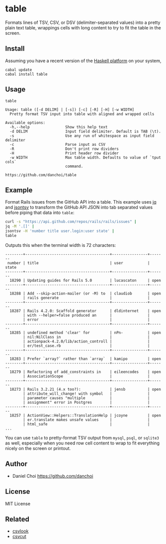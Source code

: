 # table

Formats lines of TSV, CSV, or DSV (delimiter-separated values) into a pretty
plain text table, wrappings cells with long content to try to fit the table in
the screen.


## Install

Assuming you have a recent version of the [Haskell
platform](https://www.haskell.org/platform/) on your system, 

    cabal update
    cabal install table

## Usage 

```
table

Usage: table ([-d DELIM] | [-s]) [-c] [-R] [-H] [-w WIDTH]
  Pretty format TSV input into table with aligned and wrapped cells

Available options:
  -h,--help                Show this help text
  -d DELIM                 Input field delimiter. Default is TAB (\t).
  -s                       Use any run of whitespace as input field delimiter
  -c                       Parse input as CSV
  -R                       Don't print row dividers
  -H                       Print header row divider
  -w WIDTH                 Max table width. Defaults to value of `tput cols`
                           command.

https://github.com/danchoi/table
```

## Example

Format Rails issues from the GitHub API into a table. This example uses
[jq](http://stedolan.github.io/jq/) and
[jsontsv](https://github.com/danchoi/jsontsv) to transform the GitHub API JSON
into tab separated values before piping that data into `table`:

```bash
curl -s "https://api.github.com/repos/rails/rails/issues" | 
jq -M '.[]' | 
jsontsv -H 'number title user.login:user state' |
table
```

Outputs this when the terminal width is 72 characters: 

```
--------+--------------------------------------+----------------+-------
 number | title                                | user           | state 
--------+--------------------------------------+----------------+-------
  18290 | Updating guides for Rails 5.0        | lucascaton     | open  
--------+--------------------------------------+----------------+-------
  18288 | Add --skip-action-mailer (or -M) to  | claudiob       | open  
        | rails generate                       |                |       
--------+--------------------------------------+----------------+-------
  18287 | Rails 4.2.0: Scaffold generator      | dldinternet    | open  
        | with --helper=false produced an      |                |       
        | error                                |                |       
--------+--------------------------------------+----------------+-------
  18285 | undefined method 'clear' for         | nPn-           | open  
        | nil:NilClass in                      |                |       
        | actionpack-4.2.0/lib/action_controll |                |       
        | er/test_case.rb                      |                |       
--------+--------------------------------------+----------------+-------
  18283 | Prefer `array?` rather than `array`  | kamipo         | open  
--------+--------------------------------------+----------------+-------
  18279 | Refactoring of add_constraints in    | eileencodes    | open  
        | AssociationScope                     |                |       
--------+--------------------------------------+----------------+-------
  18273 | Rails 3.2.21 (4.x too?):             | jensb          | open  
        | attribute_will_change! with symbol   |                |       
        | parameter causes "multiple           |                |       
        | assignment" error in Postgres        |                |       
--------+--------------------------------------+----------------+-------
  18257 | ActionView::Helpers::TranslationHelp | jcoyne         | open  
        | er.translate makes unsafe values     |                |       
        | html_safe                            |                |       
...
```

You can use `table` to pretty-format TSV output from `mysql`, `psql`, or
`sqlite3` as well, especially when you need row cell content to wrap to fit
everything nicely on the screen or printout.

## Author

* Daniel Choi <https://github.com/danchoi>

## License

MIT License

## Related

* [csvlook](http://csvkit.readthedocs.org/en/latest/scripts/csvlook.html)
* [csvcut](http://csvkit.readthedocs.org/en/latest/scripts/csvcut.html)
